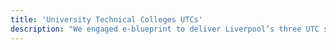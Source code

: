 ```yaml
---
title: 'University Technical Colleges UTCs'
description: "We engaged e-blueprint to deliver Liverpool’s three UTC school websites and the new website for Northern School Trust. Thanks to their on-going support over the last three years, we've gone on to produce engaging and bespoke functionality, such as course finders for our schools and ways to engage students looking for a new school, from in-page analytics to Mailchimp newsletters. We continue to work with them on a number of SEO, PPC and web development projects. Their creative design, web development and overall technical ability to deliver the work we need, when we need it: this is always delivered quickly and to a high quality."
---
```

